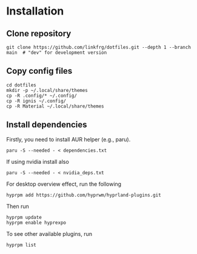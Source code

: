 # Installation

## Clone repository

```
git clone https://github.com/linkfrg/dotfiles.git --depth 1 --branch main  # "dev" for development version
```

## Copy config files

```
cd dotfiles
mkdir -p ~/.local/share/themes
cp -R .config/* ~/.config/
cp -R ignis ~/.config/
cp -R Material ~/.local/share/themes
```

## Install dependencies

Firstly, you need to install AUR helper (e.g., paru).

```
paru -S --needed - < dependencies.txt
```

If using nvidia install also
```
paru -S --needed - < nvidia_deps.txt
```

For desktop overview effect, run the following
```
hyprpm add https://github.com/hyprwm/hyprland-plugins.git
```

Then run
```
hyprpm update
hyprpm enable hyprexpo
```

To see other available plugins, run

```
hyprpm list
```
